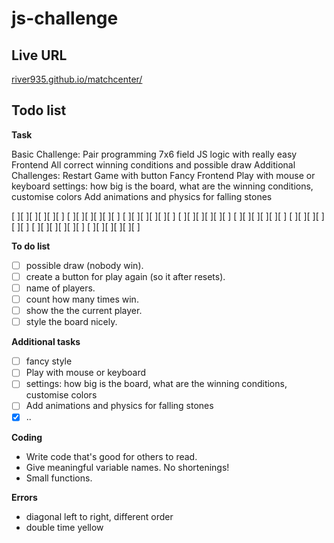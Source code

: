 # js-challenge

## Live URL

[river935.github.io/matchcenter/](https://river935.github.io/js-challenge/)

## Todo list

**Task**

Basic Challenge:
Pair programming
7x6 field
JS logic with really easy Frontend
All correct winning conditions and possible draw
Additional Challenges:
Restart Game with button
Fancy Frontend
Play with mouse or keyboard
settings: how big is the board, what are the winning conditions,
customise colors
Add animations and physics for falling stones

[ ][ ][ ][ ][ ][ ]
[ ][ ][ ][ ][ ][ ]
[ ][ ][ ][ ][ ][ ]
[ ][ ][ ][ ][ ][ ]
[ ][ ][ ][ ][ ][ ]
[ ][ ][ ][ ][ ][ ]
[ ][ ][ ][ ][ ][ ]
[ ][ ][ ][ ][ ][ ]

**To do list**

- [ ] possible draw (nobody win).
- [ ] create a button for play again (so it after resets).
- [ ] name of players.
- [ ] count how many times win.
- [ ] show the the current player.
- [ ] style the board nicely.

**Additional tasks**

- [ ] fancy style
- [ ] Play with mouse or keyboard
- [ ] settings: how big is the board, what are the winning conditions, customise colors
- [ ] Add animations and physics for falling stones
- [x] ..

**Coding**

- Write code that's good for others to read.
- Give meaningful variable names. No shortenings!
- Small functions.

**Errors**

- diagonal left to right, different order
- double time yellow
